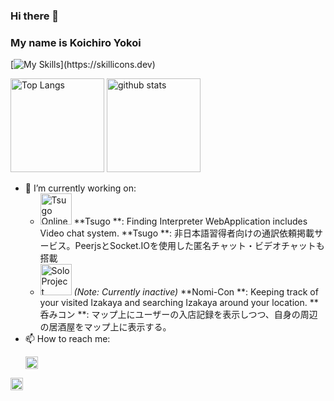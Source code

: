 ### Hi there 👋
### My name is Koichiro Yokoi

[![My Skills](https://skillicons.dev/icons?i=js,ts,react,html,css,materialui,nodejs,express,postgres,)](https://skillicons.dev)
<p align="left"> 
  <img alt="Top Langs" height="150px" src="https://github-readme-stats.vercel.app/api/top-langs/?username=unnshoyuukou4515&layout=compact&show_icons=true&theme=onedark" />
  <img alt="github stats" height="150px" src="https://github-readme-stats.vercel.app/api?username=unnshoyuukou4515&theme=onedark&show_icons=ture" />
</p>

- 🔭 I’m currently working on:
  - <a href="https://www.tsugo.online/"><img alt="Tsugo Online" height="50px" src="https://i.ibb.co/CWM3PmN/dall-e-2023-12-07-23-33-34-revise-the-existing-logo-design-to-depict-a-scene-of-interpretation-rathe.png" /></a>
  **Tsugo **: Finding Interpreter WebApplication includes Video chat system.
  **Tsugo **: 非日本語習得者向けの通訳依頼掲載サービス。PeerjsとSocket.IOを使用した匿名チャット・ビデオチャットも搭載
  - <a href="https://solo-pj-front-unnshoyuukou4515s-projects.vercel.app/"><img alt="Solo Project" height="50px" src="https://i.ibb.co/2qNDqFL/d50aaae0-a5ca-4cec-a3ca-f316246ef5fa.jpg" /></a> *(Note: Currently inactive)*
  **Nomi-Con **: Keeping track of your visited Izakaya and searching Izakaya around your location.
  **呑みコン **: マップ上にユーザーの入店記録を表示しつつ、自身の周辺の居酒屋をマップ上に表示する。
- 📫 How to reach me:
  <p align="left">
  <a href="https://www.linkedin.com/in/koichiro-yokoi-897197294/"><img alt="LinkedIn" height="20px" src="https://upload.wikimedia.org/wikipedia/commons/thumb/8/81/LinkedIn_icon.svg/2048px-LinkedIn_icon.svg.png" /></a>
 <a href="mailto:unnshoyuukou4515@gmail.com"><img alt="Email" height="20px" src="https://cdn4.iconfinder.com/data/icons/social-media-logos-6/512/112-gmail_email_mail-512.png" /></a>
</p>


<!--
**unnshoyuukou4515/unnshoyuukou4515** is a ✨ _special_ ✨ repository because its `README.md` (this file) appears on your GitHub profile.

Here are some ideas to get you started:

- 🔭 I’m currently working on ...
- 🌱 I’m currently learning ...
- 👯 I’m looking to collaborate on ...
- 🤔 I’m looking for help with ...
- 💬 Ask me about ...
- 📫 How to reach me: ...
- 😄 Pronouns: ...
- ⚡ Fun fact: ...
-->
